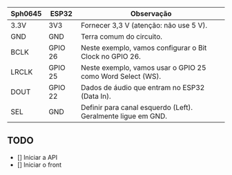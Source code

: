 | Sph0645 | ESP32   | Observação                                                          |
|---------|--------|---------------------------------------------------------------------|
| 3.3V    | 3V3    | Fornecer 3,3 V (atenção: não use 5 V).                              |
| GND     | GND    | Terra comum do circuito.                                            |
| BCLK    | GPIO 26| Neste exemplo, vamos configurar o Bit Clock no GPIO 26.             |
| LRCLK   | GPIO 25| Neste exemplo, vamos usar o GPIO 25 como Word Select (WS).          |
| DOUT    | GPIO 22| Dados de áudio que entram no ESP32 (Data In).                       |
| SEL     | GND    | Definir para canal esquerdo (Left). Geralmente ligue em GND.        |

## TODO

- [] Iniciar a API
- [] Iniciar o front